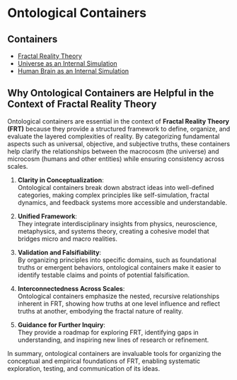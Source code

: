 # Ontological Containers

## Containers

- [Fractal Reality Theory](./Fractal-Reality-Theory.md)
- [Universe as an Internal Simulation](./Universe.md)
- [Human Brain as an Internal Simulation](./Human-Brain.md)

## Why Ontological Containers are Helpful in the Context of Fractal Reality Theory

Ontological containers are essential in the context of **Fractal Reality Theory (FRT)** because they provide a structured framework to define, organize, and evaluate the layered complexities of reality. By categorizing fundamental aspects such as universal, objective, and subjective truths, these containers help clarify the relationships between the macrocosm (the universe) and microcosm (humans and other entities) while ensuring consistency across scales.

1. **Clarity in Conceptualization**:  
   Ontological containers break down abstract ideas into well-defined categories, making complex principles like self-simulation, fractal dynamics, and feedback systems more accessible and understandable.

2. **Unified Framework**:  
   They integrate interdisciplinary insights from physics, neuroscience, metaphysics, and systems theory, creating a cohesive model that bridges micro and macro realities.

3. **Validation and Falsifiability**:  
   By organizing principles into specific domains, such as foundational truths or emergent behaviors, ontological containers make it easier to identify testable claims and points of potential falsification.

4. **Interconnectedness Across Scales**:  
   Ontological containers emphasize the nested, recursive relationships inherent in FRT, showing how truths at one level influence and reflect truths at another, embodying the fractal nature of reality.

5. **Guidance for Further Inquiry**:  
   They provide a roadmap for exploring FRT, identifying gaps in understanding, and inspiring new lines of research or refinement.

In summary, ontological containers are invaluable tools for organizing the conceptual and empirical foundations of FRT, enabling systematic exploration, testing, and communication of its ideas.